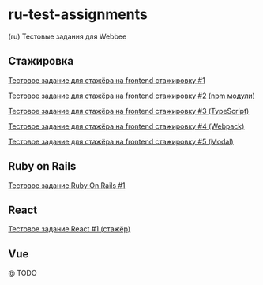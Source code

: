 # ru-test-assignments

(ru) Тестовые задания для Webbee

## Стажировка

[Тестовое задание для стажёра на frontend стажировку #1](https://github.com/web-bee-ru/ru-test-assignments/blob/main/internship/01-base-frontend-stages.md)

[Тестовое задание для стажёра на frontend стажировку #2 (npm модули)](https://github.com/web-bee-ru/ru-test-assignments/blob/main/internship/02-npm-modules.md)

[Тестовое задание для стажёра на frontend стажировку #3 (TypeScript)](https://github.com/web-bee-ru/ru-test-assignments/blob/main/internship/03-ts-methods.md)

[Тестовое задание для стажёра на frontend стажировку #4 (Webpack)](https://github.com/web-bee-ru/ru-test-assignments/blob/main/internship/04-webpack-react-ts.md)

[Тестовое задание для стажёра на frontend стажировку #5 (Modal)](https://github.com/web-bee-ru/ru-test-assignments/blob/main/internship/05-modal-react.md)

## Ruby on Rails

[Тестовое задание Ruby On Rails #1](https://github.com/web-bee-ru/ru-test-assignments/blob/main/ruby-on-rails/01-rest-api-service.md)

## React

[Тестовое задание React #1 (стажёр)](https://github.com/web-bee-ru/ru-test-assignments/blob/main/react/01-news-list.md)

## Vue

@ TODO
